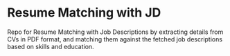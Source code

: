 # Resume Matching with JD
Repo for Resume Matching with Job Descriptions by extracting details from CVs in PDF format, and matching them against the fetched job descriptions based on skills and education.
